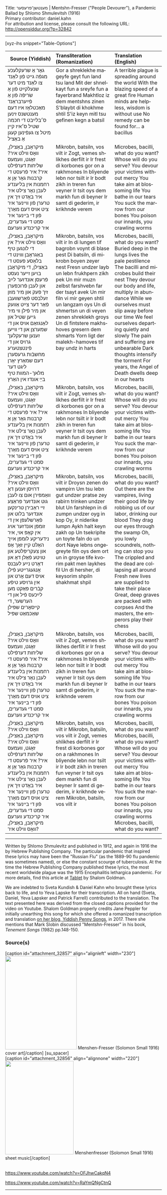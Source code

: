 <html>
<head></head>
<body>
Title: מענטשן־פרעסער | Mentshn-Fresser ("People Devourer"), a Pandemic Ballad by Shlomo Shmulevitsh (1916)<br />
Primary contributor: daniel.kahn<br />
For attribution and license, please consult the following URL: <a href="http://opensiddur.org/?p=32842">http://opensiddur.org/?p=32842</a>
<p />
<hr />

[xyz-ihs snippet="Table-Options"]<table style="width: 100%;margin-left: auto;margin-right: auto;" class="draggable">
<thead><tr><th id="x" style="text-align: right;">Source (Yiddish)</th><th style="text-align: left;">Transliteration (Romanization)</th><th style="text-align: left;">Translation (English)</th></tr></thead>
<tbody>
<tr><td style="vertical-align:top;">
<div class="yiddish" lang="yi">
גאָר אַ שרעקלעכע מגפֿה 
גײט פֿון לאַנד צו לאַנד 
מיט דער שנעלקײַט פֿון אַ שׂריפֿה 
פֿון אַ פֿײַערבראַנד 
מאַכטלאָז איז דעם מענטשנס זינען 
ס׳בלײַבט די חכמה שטיל 
ס׳איז קײן מיטל צו געפֿינען קעגן 
אַ באַציל 
</span></div></td>
 
<td style="vertical-align:top;">
<div class="german" lang="de">
Gor a shreklekhe mageyfe
geyt fun land tsu land
Mit der shnelkayt fun a sreyfe
fun a fayerbrand
Makhtloz iz dem mentshns zinen
S'blaybt di khokhme shtil
S'iz keyn mitl tsu gefinen kegn
a batsil
</span></div></td>
 
<td style="vertical-align:top;">
<div class="english" lang="en">
A terrible plague is spreading 
around the world
With the blazing speed 
of a great fire
Human minds are helpless, 
wisdom is without use
No remedy can be found for...
a bacillus
</div></td></tr>


<tr><td style="vertical-align:top;">
<div class="yiddish" lang="yi">
מיקראָבן, באַצילן, וואָס ווילט איר? 
זאָגט, וועמעס שליחות דערפֿילט איר? 
איר פֿרעסט די קרבנות גאָר אָן אַ רחמנות 
אין בליענדע לעבן נאָר צילט איר 
איר באָדט זיך אין טרערן פֿון ווײנער 
איר ציט אויס דעם מאַרך פֿון די בײנער 
איר סמט די געדערים, 
איר קריכנדע ווערעם 
</span></div></td>
 
<td style="vertical-align:top;">
<div class="german" lang="de">
Mikrobn, batsiln, vos vilt ir
Zogt, vemes shlikhes derfilt ir
Ir frest di korbones gor on a rakhmones
In bliyende lebn nor tsilt ir
Ir bodt zikh in treren fun veyner
Ir tsit oys dem markh fun di beyner
Ir samt di gederim, 
ir krikhnde verem
</span></div></td>
 
<td style="vertical-align:top;">
<div class="english" lang="en">
Microbes, bacilli, what do you want?
Whose will do you serve?
You devour your victims without mercy
You take aim at blossoming life
You bathe in our tears
You suck the marrow from our bones
You poison our innards, 
you crawling worms
</div></td></tr>


<tr><td style="vertical-align:top;">
<div class="yiddish" lang="yi">
מיקראָבן, באַצילן, וואָס ווילט איר? 
אין די לונגען טיף באַגראָבן 
וווינט די בלאַסע פּעסט 
די באַצילן, די מיקראָבן 
בויען זײער נעסט 
פֿרעסן אונדזער לײַב און לעבן 
פֿרוכפּערן זיך פּעק 
און מיר מוזן זעלבסט פֿאַרשוועבן 
פֿאַר דער צײַט אַוועק 
און מיר פֿילן ווי מיר גײען 
שטיל און לאַנגזאַם אויס 
און די שמערצן און די ווײען 
זענען שרעקלעך גרויס 
און די פֿינטצטערע מחשבֿות 
גרעסערן דעם שמאַרץ 
יאָרן ליגט דער מלאך-המװת 
טיף בײַ אונדז אין האַרץ 
</span></div></td>
 
<td style="vertical-align:top;">
<div class="german" lang="de">
Mikrobn, batsiln, vos vilt ir
In di lungen tif bagrobn
voynt di blase pest
Di batsiln, di mikrobn
boyen zeyer nest
Fresn undzer layb un lebn
frukhpern zikh pek
Un mir muzn zelbst farshvebn
far der tsayt avek
Un mir filn vi mir geyen
shtil un langzam oys
Un di shmertsn un di veyen
zenen shreklekh groys
Un di fintstere makhshoves
gresern dem shmarts
Yorn ligt der malekh-hamoves
tif bay undz in harts
</span></div></td>
 
<td style="vertical-align:top;">
<div class="english" lang="en">
Microbes, bacilli, what do you want?
Buried deep in the lungs 
lives the pale pestilence
The bacilli and microbes 
build their nest
They devour our body and life, 
multiply in abundance
While we ourselves must slip away 
before our time
We feel ourselves departing 
quietly and slowly
The pain and suffering 
are unbearable
Dark thoughts 
intensify the torment
For years, the Angel of Death
dwells deep in our hearts
</div></td></tr>


<tr><td style="vertical-align:top;">
<div class="yiddish" lang="yi">
מיקראָבן, באַצילן, וואָס ווילט איר? 
זאָגט, וועמעס שליחות דערפֿילט איר? 
איר פֿרעסט די קרבנות גאָר אָן אַ רחמנות 
אין בליענדע לעבן נאָר צילט איר 
איר באָדט זיך אין טרערן פֿון ווײנער 
איר ציט אויס דעם מאַרך פֿון די בײנער 
איר סמט די געדערים, 
איר קריכנדע ווערעם 
</span></div></td>
 
<td style="vertical-align:top;">
<div class="german" lang="de">
Mikrobn, batsiln, vos vilt ir
Zogt, vemes shlikhes derfilt ir
Ir frest di korbones gor on a rakhmones
In bliyende lebn nor tsilt ir
Ir bodt zikh in treren fun veyner
Ir tsit oys dem markh fun di beyner
Ir samt di gederim, 
ir krikhnde verem
</span></div></td>
 
<td style="vertical-align:top;">
<div class="english" lang="en">
Microbes, bacilli, what do you want?
Whose will do you serve?
You devour your victims without mercy
You take aim at blossoming life
You bathe in our tears
You suck the marrow from our bones
You poison our innards, 
you crawling worms
</div></td></tr>


<tr><td style="vertical-align:top;">
<div class="yiddish" lang="yi">
מיקראָבן, באַצילן, וואָס ווילט איר? 
דרויסן זענען דאָ וואַמפּירן 
אום צו לעבן גוט 
אונדזער פּראַצע זײ ראַבירן 
טרינקען אונדזער בלוט 
און פֿאַרשלעפּן אין די זומפּן 
אונדזער אויג אין קאָפּ 
אוי, איר נידעריקע לומפּן 
אײַך האַלט קײן זאַך אָפּ 
און צעקריפּלטע און טויטע 
פֿאַלן דאָ און דאָרט 
נײַע לעבנס אָנגעגרײטע 
פֿילן אויס דעם אָרט 
און אין גרויסע טיפֿע קבֿרים 
פּאַקט מען לײַכעס פֿיל 
און די הערשער, די קײסאָרים 
שפּילן שאַכמאַט שפּיל 
</span></div></td>
 
<td style="vertical-align:top;">
<div class="german" lang="de">
Mikrobn, batsiln, vos vilt ir
Droysn zenen do vampirn
Um tsu lebn gut
undzer pratse zey rabirn
trinken undzer blut
Un farshlepn in di zumpn
undzer oyg in kop
Oy, ir niderike lumpn
Aykh halt keyn zakh op
Un tsekriplte un toyte
faln do un dort
Naye lebns ongegreyte
filn oys dem ort
un in groyse tife kvorim
pakt men laykhes fil
Un di hersher, di keysorim
shpiln shakhmat shpil
</span></div></td>
 
<td style="vertical-align:top;">
<div class="english" lang="en">
Microbes, bacilli, what do you want?
Out there are the vampires, 
living their good life
by robbing us of our labor, 
drinking our blood
They drag our eyes 
through the swamp
Oh, you lowly scoundrels, 
nothing can stop you
The crippled and the dead 
are collapsing all around
Fresh new lives are supplied 
to take their place
Great, deep graves 
are packed with corpses
And the masters, the emperors
play their chess
</div></td></tr>


<tr><td style="vertical-align:top;">
<div class="yiddish" lang="yi">
מיקראָבן, באַצילן, וואָס ווילט איר? 
זאָגט, וועמעס שליחות דערפֿילט איר? 
איר פֿרעסט די קרבנות גאָר אָן אַ רחמנות 
אין בליענדע לעבן נאָר צילט איר 
איר באָדט זיך אין טרערן פֿון ווײנער 
איר ציט אויס דעם מאַרך פֿון די בײנער 
איר סמט די געדערים, 
איר קריכנדע ווערעם 
</span></div></td>
 
<td style="vertical-align:top;">
<div class="german" lang="de">
Mikrobn, batsiln, vos vilt ir
Zogt, vemes shlikhes derfilt ir
Ir frest di korbones gor on a rakhmones
In bliyende lebn nor tsilt ir
Ir bodt zikh in treren fun veyner
Ir tsit oys dem markh fun di beyner
Ir samt di gederim, 
ir krikhnde verem
</span></div></td>
 
<td style="vertical-align:top;">
<div class="english" lang="en">
Microbes, bacilli, what do you want?
Whose will do you serve?
You devour your victims without mercy
You take aim at blossoming life
You bathe in our tears
You suck the marrow from our bones
You poison our innards, 
you crawling worms
</div></td></tr>


<tr><td style="vertical-align:top;">
<div class="yiddish" lang="yi">
מיקראָבן, באַצילן, וואָס ווילט איר? 
מיקראָבן, באַצילן, וואָס ווילט איר? 
זאָגט, וועמעס שליחות דערפֿילט איר? 
איר פֿרעסט די קרבנות גאָר אָן אַ רחמנות 
אין בליענדע לעבן נאָר צילט איר 
איר באָדט זיך אין טרערן פֿון ווײנער 
איר ציט אויס דעם מאַרך פֿון די בײנער 
איר סמט די געדערים, 
איר קריכנדע ווערעם 
מיקראָבן, באַצילן, וואָס ווילט איר? 
</span></div></td>
 
<td style="vertical-align:top;">
<div class="german" lang="de">
Mikrobn, batsiln, vos vilt ir
Mikrobn, batsiln, vos vilt ir
Zogt, vemes shlikhes derfilt ir
Ir frest di korbones gor on a rakhmones
In bliyende lebn nor tsilt ir
Ir bodt zikh in treren fun veyner
Ir tsit oys dem markh fun di beyner
Ir samt di gederim, 
ir krikhnde verem
Mikrobn, batsiln, vos vilt ir
</span></div></td>
 
<td style="vertical-align:top;">
<div class="english" lang="en">
Microbes, bacilli, what do you want?
Microbes, bacilli, what do you want?
Whose will do you serve?
You devour your victims without mercy
You take aim at blossoming life
You bathe in our tears
You suck the marrow from our bones
You poison our innards, 
you crawling worms
Microbes, bacilli, what do you want?
</div></td></tr>
</tbody></table>

<hr />

Written by Shlomo Shmulevitz and published in 1912, and again in 1916 the by Hebrew Publishing Company. The particular pandemic that inspired these lyrics may have been the "Russian Flu" (as the 1889-90 flu pandemic was sometimes named), or else the constant scourge of tuberculosis. At the time the Hebrew Publishing Company published these lyrics, the most recent worldwide plague was the 1915 Encephalitis lethargica pandemic. For more details, find this article at <a href="https://www.tabletmag.com/sections/arts-letters/articles/yiddish-plague-songs">Tablet</a> by Shalom Goldman.

We are indebted to Sveta Kundish &amp; Daniel Kahn who brought these lyrics back to life, and to Yeva Lapske for their transcription. All on hand (Sveta, Daniel, Yeva Lapsker and Patrick Farrell) contributed to the translation. The text presented here was derived from the closed captions provided for the video on Youtube. Shalom Goldman properly credits Jane Peppler for initially unearthing this song for which she offered a romanized transcription and translation <a href="http://www.yiddishpennysongs.com/2017/05/mentshn-freser-what-tuberculosis-polio.html">on her blog, Yiddish Penny Songs</a>, in 2017. There she mentions that Mark Slobin discussed "Mentshn-Fresser" in his book, <em>Tenement Songs</em> (1982) pp.148-150.

<h3>Source(s)</h3>

[caption id="attachment_32857" align="alignleft" width="230"]<a href="https://opensiddur.org/wp-content/uploads/2020/07/Menshen-Fresser-Solomon-Small-1916-cover-art.jpg" rel="lightbox"><img src="https://opensiddur.org/wp-content/uploads/2020/07/Menshen-Fresser-Solomon-Small-1916-cover-art-230x300.jpg" alt="" width="230" height="300" class="size-medium wp-image-32857" /></a> Menshen-Fresser (Solomon Small 1916) cover art[/caption]</span>  <span style="float: left;">[caption id="attachment_32856" align="alignnone" width="220"]<a href="https://opensiddur.org/wp-content/uploads/2020/07/Menshenfresser-Solomon-Small-1916.jpg" rel="lightbox"><img src="https://opensiddur.org/wp-content/uploads/2020/07/Menshenfresser-Solomon-Small-1916-220x300.jpg" alt="" width="220" height="300" class="size-medium wp-image-32856" /></a> Menshenfresser (Solomon Small 1916) sheet music[/caption]</span>[su_spacer]

&nbsp;

https://www.youtube.com/watch?v=OFJhwCakqN4

https://www.youtube.com/watch?v=RaYmQNgCtnQ

<hr />

&nbsp;
</body>
</html>
